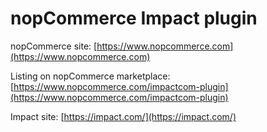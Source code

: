 ﻿nopCommerce Impact plugin
===========

nopCommerce site: [https://www.nopcommerce.com](https://www.nopcommerce.com)

Listing on nopCommerce marketplace: [https://www.nopcommerce.com/impactcom-plugin](https://www.nopcommerce.com/impactcom-plugin)

Impact site: [https://impact.com/](https://impact.com/)
